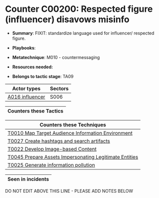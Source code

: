 # Counter C00200: Respected figure (influencer) disavows misinfo

* **Summary**: FIXIT: standardize language used for influencer/ respected figure. 

* **Playbooks**: 

* **Metatechnique**: M010 - countermessaging

* **Resources needed:** 

* **Belongs to tactic stage**: TA09


| Actor types | Sectors |
| ----------- | ------- |
| [A016 influencer](../generated_pages/actortypes/A016.md) | S006 |



| Counters these Tactics |
| ---------------------- |



| Counters these Techniques |
| ------------------------- |
| [T0010 Map Target Audience Information Environment](../generated_pages/techniques/T0010.md) |
| [T0027 Create hashtags and search artifacts](../generated_pages/techniques/T0027.md) |
| [T0022 Develop Image-based Content](../generated_pages/techniques/T0022.md) |
| [T0045 Prepare Assets Impersonating Legitimate Entities](../generated_pages/techniques/T0045.md) |
| [T0025 Generate information pollution](../generated_pages/techniques/T0025.md) |



| Seen in incidents |
| ----------------- |


DO NOT EDIT ABOVE THIS LINE - PLEASE ADD NOTES BELOW